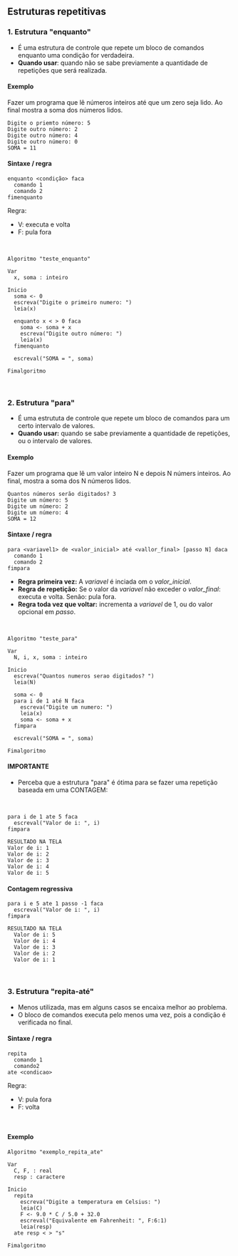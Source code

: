 ## Estruturas repetitivas
### 1. Estrutura "enquanto"
- É uma estrutura de controle que repete um bloco de comandos enquanto uma condição for verdadeira.
- **Quando usar**: quando não se sabe previamente a quantidade de repetições que será realizada.

#### Exemplo
Fazer um programa que lê números inteiros até que um zero seja lido. Ao final mostra a soma dos números lidos.
````
Digite o priemto número: 5
Digite outro número: 2
Digite outro número: 4
Digite outro número: 0
SOMA = 11
````

#### Sintaxe / regra
````
enquanto <condição> faca
  comando 1
  comando 2
fimenquanto
````
Regra:
- V: executa e volta
- F: pula fora

<br>

````
Algoritmo "teste_enquanto"

Var
  x, soma : inteiro

Inicio
  soma <- 0
  escreva("Digite o primeiro numero: ")
  leia(x)

  enquanto x < > 0 faca
    soma <- soma + x
    escreva("Digite outro número: ")
    leia(x)
  fimenquanto

  escreval("SOMA = ", soma)

Fimalgoritmo
````

<br>

### 2. Estrutura "para"
- É uma estrututa de controle que repete um bloco de comandos para um certo intervalo de valores.
- **Quando usar:** quando se sabe previamente a quantidade de repetições, ou o intervalo de valores.

#### Exemplo
Fazer um programa que lê um valor inteiro N e depois N númers inteiros. Ao final, mostra a soma dos N números lidos.
````
Quantos números serão digitados? 3
Digite um número: 5
Digite um número: 2
Digite um número: 4
SOMA = 12
````

#### Sintaxe / regra
````
para <variavel1> de <valor_inicial> até <vallor_final> [passo N] daca
  comando 1
  comando 2
fimpara
````

- **Regra primeira vez:** A _variavel_ é inciada om o *valor_inicial*.
- **Regra de repetição:** Se o valor da _variavel_ não exceder o *valor_final*: executa e volta. Senão: pula fora.
- **Regra toda vez que voltar:** incrementa a _variavel_ de 1, ou do valor opcional em *passo*.

<br>

````
Algoritmo "teste_para"

Var
  N, i, x, soma : inteiro

Inicio
  escreva("Quantos numeros serao digitados? ")
  leia(N)

  soma <- 0
  para i de 1 até N faca
    escreva("Digite um numero: ")
    leia(x)
    soma <- soma + x
  fimpara

  escreval("SOMA = ", soma)

Fimalgoritmo
````

#### IMPORTANTE
- Perceba que a estrutura "para" é ótima para se fazer uma repetição baseada em uma CONTAGEM:
  
<br>

  ````
  para i de 1 ate 5 faca
    escreval("Valor de i: ", i)
  fimpara

  RESULTADO NA TELA
  Valor de i: 1
  Valor de i: 2
  Valor de i: 3
  Valor de i: 4
  Valor de i: 5
  ````

#### Contagem regressiva
````
para i e 5 ate 1 passo -1 faca
  escreval("Valor de i: ", i)
fimpara

RESULTADO NA TELA
  Valor de i: 5
  Valor de i: 4
  Valor de i: 3
  Valor de i: 2
  Valor de i: 1
````

<br>

### 3. Estrutura "repita-até"
- Menos utilizada, mas em alguns casos se encaixa melhor ao problema.
- O bloco de comandos executa pelo menos uma vez, pois a condição é verificada no final.

#### Sintaxe / regra
````
repita
  comando 1
  comando2
ate <condicao>
````

Regra:
- V: pula fora
- F: volta

<br>

#### Exemplo
````
Algoritmo "exemplo_repita_ate"

Var
  C, F, : real
  resp : caractere

Inicio
  repita
    escreva("Digite a temperatura em Celsius: ")
    leia(C)
    F <- 9.0 * C / 5.0 + 32.0
    escreval("Equivalente em Fahrenheit: ", F:6:1)
    leia(resp)
  ate resp < > "s"

Fimalgoritmo
````